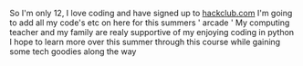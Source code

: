 So I'm only 12, I love coding and have signed up to [hackclub.com](https://hackclub.com/arcade/)
I'm going to add all my code's etc on here for this summers ' arcade '
My computing teacher and my family are realy supportive of my enjoying coding in python
I hope to learn more over this summer through this course while gaining some tech goodies along the way

